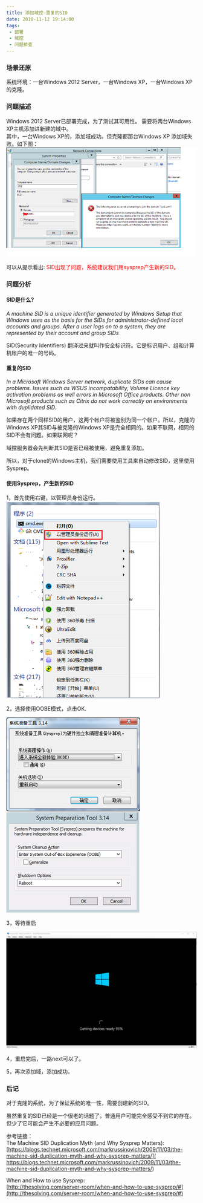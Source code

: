 ```yaml
---
title: 添加域控—重复的SID
date: 2018-11-12 19:14:00
tags:
 - 部署
 - 域控
 - 问题排查
---
```


### 场景还原
系统环境：一台Windows 2012 Server，一台Windows XP，一台Windows XP的克隆。

### 问题描述
Windows 2012 Server已部署完成，为了测试其可用性。 需要将两台Windows XP主机添加进新建的域中。  
其中，一台Windows XP的，添加域成功。但克隆都那台Windows XP 添加域失败。如下图：
![add_d_error.png](images/001_add_d_error.png)

可以从提示看出: <font color="red">SID出现了问题，系统建议我们用sysprep产生新的SID。</font>

### 问题分析
#### SID是什么?
 
*A machine SID is a unique identifier generated by Windows Setup that Windows uses as the basis for the SIDs for administrator-defined local accounts and groups. After a user logs on to a system, they are represented by their account and group SIDs*

SID(Security Identifiers) 翻译过来就叫作安全标识符。它是标识用户、组和计算机帐户的唯一的号码。

#### 重复的SID
*In a Microsoft Windows Server network, duplicate SIDs can cause problems. Issues such as WSUS incompatability, Volume Licence key activation problems as well errors in Microsoft Office products. Other non Microsoft products such as Citrix do not work correctly on environments with duplidated SID.*

如果存在两个同样SID的用户，这两个帐户将被鉴别为同一个帐户。所以，克隆的Windows XP其SID与被克隆的Windows XP是完全相同的。如果不联网，相同的SID不会有问题。如果联网呢？

域控服务器会先判断其SID是否已经被使用，避免重复添加。

所以，对于clone的Windows主机，我们需要使用工具来自动修改SID，这里使用Sysprep。

#### 使用Sysprep，产生新的SID
1，首先使用右键，以管理员身份运行。  
![run_admin_cmd.png](images/001_run_admin_cmd.png)

2，选择使用OOBE模式，点击OK.  

![001_run_mode.png](images/001_run_mode.png)  
![001_run_mode_en.png](images/001_run_mode_en.png)

3，等待重启

![001_reboot_winodows.png](images/001_reboot_winodows.png)  

4，重启完后，一路next可以了。

5，再次添加域，添加成功。

### 后记
对于克隆的系统，为了保证系统的唯一性，需要创建新的SID。  

虽然重复的SID已经是一个很老的话题了，普通用户可能完全感受不到它的存在。但少了它可能会产生不必要的应用问题。

参考链接：  
The Machine SID Duplication Myth (and Why Sysprep Matters):
[https://blogs.technet.microsoft.com/markrussinovich/2009/11/03/the-machine-sid-duplication-myth-and-why-sysprep-matters/]( https://blogs.technet.microsoft.com/markrussinovich/2009/11/03/the-machine-sid-duplication-myth-and-why-sysprep-matters/)

When and How to use Sysprep:  
[http://thesolving.com/server-room/when-and-how-to-use-sysprep/#](http://thesolving.com/server-room/when-and-how-to-use-sysprep/#)
